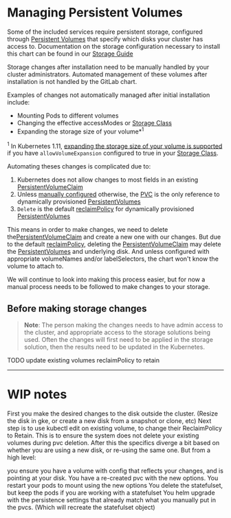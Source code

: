 # Managing Persistent Volumes

Some of the included services require persistent storage, configured through
[Persistent Volumes][pv] that specify which disks your cluster has access to.
Documentation on the storage configuration necessary to install this chart can be found in our
[Storage Guide][guide]

Storage changes after installation need to be manually handled by your cluster
administrators. Automated management of these volumes after installation is not
handled by the GitLab chart.

Examples of changes not automatically managed after initial installation
include:

 - Mounting Pods to different volumes
 - Changing the effective accessModes or [Storage Class][]
 - Expanding the storage size of your volume*<sup>1</sup>

<sup>1</sup> In Kubernetes 1.11, [expanding the storage size of your volume is supported](https://kubernetes.io/blog/2018/07/12/resizing-persistent-volumes-using-kubernetes/)
if you have `allowVolumeExpansion` configured to true in your [Storage Class][].

Automating theses changes is complicated due to:

1. Kubernetes does not allow changes to most fields in an existing [PersistentVolumeClaim][pvc]
2. Unless [manually configured][guide] otherwise, the [PVC][pvc] is the only reference to dynamically provisioned [PersistentVolumes][pv]
3. `Delete` is the default [reclaimPolicy][reclaim] for dynamically provisioned [PersistentVolumes][pv]

This means in order to make changes, we need to delete the[PersistentVolumeClaim][pvc]
and create a new one with our changes. But due to the default [reclaimPolicy][reclaim],
deleting the [PersistentVolumeClaim][pvc] may delete the [PersistentVolumes][pv]
and underlying disk. And unless configured with appropriate volumeNames and/or
labelSelectors, the chart won't know the volume to attach to.

We will continue to look into making this process easier, but for now a manual
process needs to be followed to make changes to your storage.

## Before making storage changes

> **Note**: The person making the changes needs to have admin access to the cluster,
> and appropriate access to the storage solutions being used. Often the changes
> will first need to be applied in the storage solution, then the results need
> to be updated in the Kubernetes.

TODO update existing volumes reclaimPolicy to retain

---

# WIP notes

First you make the desired changes to the disk outside the cluster. (Resize the disk in gke, or create a new disk from a snapshot or clone, etc)
Next step is to use kubectl edit on existing volume, to change their ReclaimPolicy to Retain. This is to ensure the system does not delete your existing volumes during pvc deletion.
After this the specifics diverge a bit based on whether you are using a new disk, or re-using the same one. But from a high level:

you ensure you have a volume with config that reflects your changes, and is pointing at your disk.
You have a re-created pvc with the new options.
You restart your pods to mount using the new options
You delete the statefulset, but keep the pods if you are working with a statefulset
You helm upgrade with the persistence settings that already match what you manually put in the pvcs. (Which will recreate the statefulset object)


[pv]: https://kubernetes.io/docs/concepts/storage/persistent-volumes/#persistent-volumes
[pvc]: https://kubernetes.io/docs/concepts/storage/persistent-volumes/#persistentvolumeclaims
[reclaim]: https://kubernetes.io/docs/concepts/storage/storage-classes/#reclaim-policy
[guide]: ../../installation/storage.md
[Storage Class]: https://kubernetes.io/docs/concepts/storage/storage-classes/
